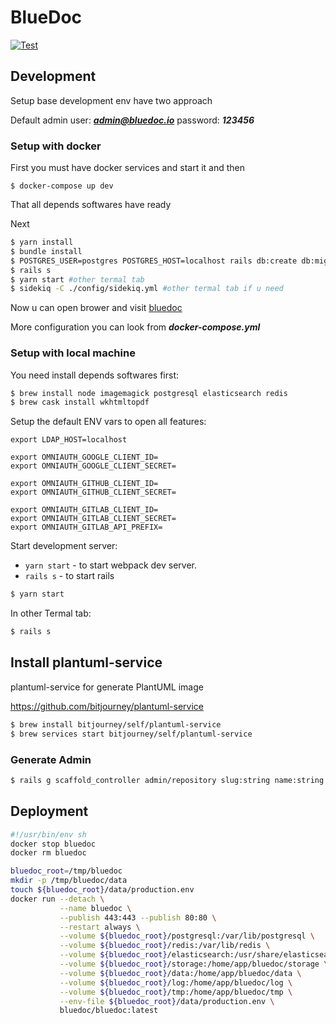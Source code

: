 # BlueDoc

[![Test](https://github.com/huacnlee/bluedoc/workflows/Test/badge.svg)](https://github.com/huacnlee/bluedoc/actions)

## Development

Setup base development env have two approach

Default admin user: ***admin@bluedoc.io*** password: **_123456_**

### Setup with docker

First you must have docker services and start it and then

`$ docker-compose up dev`

That all depends softwares have ready

Next

```bash
$ yarn install
$ bundle install
$ POSTGRES_USER=postgres POSTGRES_HOST=localhost rails db:create db:migrate
$ rails s
$ yarn start #other termal tab
$ sidekiq -C ./config/sidekiq.yml #other termal tab if u need
```

Now u can open brower and visit [bluedoc](http://localhost:3000)

More configuration you can look from **_docker-compose.yml_**

### Setup with local machine

You need install depends softwares first:

```bash
$ brew install node imagemagick postgresql elasticsearch redis
$ brew cask install wkhtmltopdf
```

Setup the default ENV vars to open all features:

```
export LDAP_HOST=localhost

export OMNIAUTH_GOOGLE_CLIENT_ID=
export OMNIAUTH_GOOGLE_CLIENT_SECRET=

export OMNIAUTH_GITHUB_CLIENT_ID=
export OMNIAUTH_GITHUB_CLIENT_SECRET=

export OMNIAUTH_GITLAB_CLIENT_ID=
export OMNIAUTH_GITLAB_CLIENT_SECRET=
export OMNIAUTH_GITLAB_API_PREFIX=
```

Start development server:

- `yarn start` - to start webpack dev server.
- `rails s` - to start rails

```bash
$ yarn start
```

In other Termal tab:

```bash
$ rails s
```

## Install plantuml-service

plantuml-service for generate PlantUML image

https://github.com/bitjourney/plantuml-service

```bash
$ brew install bitjourney/self/plantuml-service
$ brew services start bitjourney/self/plantuml-service
```

### Generate Admin

```bash
$ rails g scaffold_controller admin/repository slug:string name:string user:references description:string
```

## Deployment

```bash
#!/usr/bin/env sh
docker stop bluedoc
docker rm bluedoc

bluedoc_root=/tmp/bluedoc
mkdir -p /tmp/bluedoc/data
touch ${bluedoc_root}/data/production.env
docker run --detach \
           --name bluedoc \
           --publish 443:443 --publish 80:80 \
           --restart always \
           --volume ${bluedoc_root}/postgresql:/var/lib/postgresql \
           --volume ${bluedoc_root}/redis:/var/lib/redis \
           --volume ${bluedoc_root}/elasticsearch:/usr/share/elasticsearch/data \
           --volume ${bluedoc_root}/storage:/home/app/bluedoc/storage \
           --volume ${bluedoc_root}/data:/home/app/bluedoc/data \
           --volume ${bluedoc_root}/log:/home/app/bluedoc/log \
           --volume ${bluedoc_root}/tmp:/home/app/bluedoc/tmp \
           --env-file ${bluedoc_root}/data/production.env \
           bluedoc/bluedoc:latest
```
